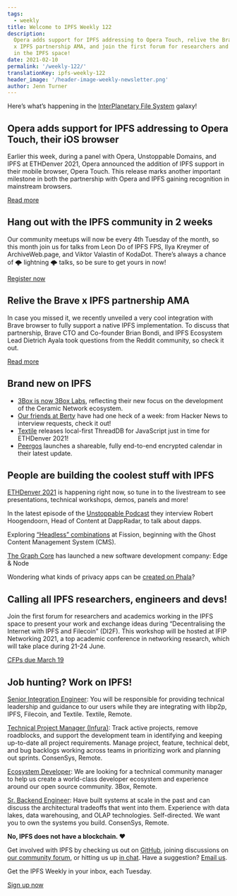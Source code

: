 ```yaml
---
tags:
  - weekly
title: Welcome to IPFS Weekly 122
description:
  Opera adds support for IPFS addressing to Opera Touch, relive the Brave
  x IPFS partnership AMA, and join the first forum for researchers and academics working
  in the IPFS space!
date: 2021-02-10
permalink: '/weekly-122/'
translationKey: ipfs-weekly-122
header_image: '/header-image-weekly-newsletter.png'
author: Jenn Turner
---
```


Here’s what’s happening in the [InterPlanetary File System](https://ipfs.io/) galaxy!

## Opera adds support for IPFS addressing to Opera Touch, their iOS browser

Earlier this week, during a panel with Opera, Unstoppable Domains, and IPFS at ETHDenver 2021, Opera announced the addition of IPFS support in their mobile browser, Opera Touch. This release marks another important milestone in both the partnership with Opera and IPFS gaining recognition in mainstream browsers.

[Read more](https://blog.ipfs.io/2021-02-08-opera-ios-and-ipfs/)

## Hang out with the IPFS community in 2 weeks

Our community meetups will now be every 4th Tuesday of the month, so this month join us for talks from Leon Do of IPFS FPS, Ilya Kreymer of ArchiveWeb.page, and Viktor Valastin of KodaDot. There’s always a chance of 🌩 lightning 🌩 talks, so be sure to get yours in now!

[Register now](https://www.meetup.com/San-Francisco-IPFS/events/276018298/)

## Relive the Brave x IPFS partnership AMA

In case you missed it, we recently unveiled a very cool integration with Brave browser to fully support a native IPFS implementation. To discuss that partnership, Brave CTO and Co-founder Brian Bondi, and IPFS Ecosystem Lead Dietrich Ayala took questions from the Reddit community, so check it out.

[Read more](https://brave.com/ama-with-brave-and-ipfs/)

## Brand new on IPFS

- [3Box is now 3Box Labs](https://blog.ceramic.network/3box-labs-a-future-on-ceramic-network/), reflecting their new focus on the development of the Ceramic Network ecosystem.
- [Our friends at Berty](https://berty.tech/blog/hackernews-reddit-week/) have had one heck of a week: from Hacker News to interview requests, check it out!
- [Textile](https://blog.textile.io/local-first-threaddb/) releases local-first ThreadDB for JavaScript just in time for ETHDenver 2021!
- [Peergos](https://peergos.org/posts/calendar) launches a shareable, fully end-to-end encrypted calendar in their latest update.

## People are building the coolest stuff with IPFS

[ETHDenver 2021](https://www.twitch.tv/ethereumdenver) is happening right now, so tune in to the livestream to see presentations, technical workshops, demos, panels and more!

In the latest episode of the [Unstoppable Podcast](https://podcasts.apple.com/us/podcast/8-tracking-dapps-on-the-blockchain-with-robert-hoogendoorn/id1538672251?i=1000507723382) they interview Robert Hoogendoorn, Head of Content at DappRadar, to talk about dapps.

Exploring [“Headless” combinations](https://blog.fission.codes/headless-ghost-blog-fission/) at Fission, beginning with the Ghost Content Management System (CMS).

[The Graph Core](https://www.forbes.com/sites/vipinbharathan/2021/02/09/edge--node-a-new-software-development-company-is-launched-by-the-graph-core-protocol-team/?sh=22ab630b4f8d) has launched a new software development company: Edge & Node

Wondering what kinds of privacy apps can be [created on Phala](https://medium.com/phala-network/what-kinds-of-privacy-applications-can-be-created-on-phala-e129d15b70d0)?

## Calling all IPFS researchers, engineers and devs!

Join the first forum for researchers and academics working in the IPFS space to present your work and exchange ideas during “Decentralising the Internet with IPFS and Filecoin” (DI2F). This workshop will be hosted at IFIP Networking 2021, a top academic conference in networking research, which will take place during 21-24 June.

[CFPs due March 19](https://research.protocol.ai/blog/2021/decentralising-the-internet-with-ipfs-and-filecoin-di2f-workshop-at-ifip-networking-2021-call-for-contributions/)

## Job hunting? Work on IPFS!

[Senior Integration Engineer](https://textile.breezy.hr/p/cad4ea4bf0c9-senior-integrations-engineer): You will be responsible for providing technical leadership and guidance to our users while they are integrating with libp2p, IPFS, Filecoin, and Textile. Textile, Remote.

[Technical Project Manager (Infura)](https://boards.greenhouse.io/consensys/jobs/2507095): Track active projects, remove roadblocks, and support the development team in identifying and keeping up-to-date all project requirements. Manage project, feature, technical debt, and bug backlogs working across teams in prioritizing work and planning out sprints. ConsenSys, Remote.

[Ecosystem Developer](https://jobs.lever.co/3box/ec1093c5-ed31-483c-b1b3-49b07bd0bd2e): We are looking for a technical community manager to help us create a world-class developer ecosystem and experience around our open source community. 3Box, Remote.

[Sr. Backend Engineer](https://boards.greenhouse.io/consensys/jobs/2426803): Have built systems at scale in the past and can discuss the architectural tradeoffs that went into them. Experience with data lakes, data warehousing, and OLAP technologies. Self-directed. We want you to own the systems you build. ConsenSys, Remote.

**No, IPFS does not have a blockchain. ❤️**

Get involved with IPFS by checking us out on [GitHub](https://github.com/ipfs), joining discussions on [our community forum](https://discuss.ipfs.io/), or hitting us up [in chat](https://riot.im/app/#/room/#ipfs:matrix.org). Have a suggestion? [Email us](mailto:newsletter@ipfs.io).

Get the IPFS Weekly in your inbox, each Tuesday.

<p><a href="https://ipfs.us4.list-manage.com/subscribe?u=25473244c7d18b897f5a1ff6b&amp;id=cad54b2230" class="button button-primary">Sign up now</a></p>
